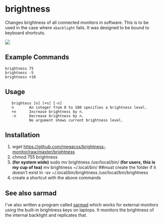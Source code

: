 # brightness
Changes brightness of all connected monitors in software. This is to be used in the case where `xbacklight` fails. 
It was designed to be bound to keyboard shortcuts.

<img src="https://i.stack.imgur.com/R5wQz.png">


## Example Commands
    brightness 75
    brightness -5
    brightness +10

## Usage
       brightess [n] [+n] [-n]
       n       An integer from 0 to 100 specifies a brightness level.
       +n      Increase brightness by n.
       -n      Decrease brightness by n.
               No argument shows current brightness level.
## Installation

1. wget https://github.com/megacos/brightness-monitor/raw/master/brightness
2. chmod 755 brightness
3. **(for system wide)**
   sudo mv brightness /usr/local/bin/
   **(for users, this is my cup of tea)**
   mv brightness ~/.local/bin/ ##must create the folder if it doesn't exist
   ln -sv ~/.local/bin/brightness /usr/local/bin/brightness
5. create a shortcut with the above commands

## See also sarmad

I've also written a program called [sarmad](https://github.com/hackerb9/sarmad) which works for external monitors using the built-in brightness keys on laptops. It monitors the brightness of the internal backlight and replicates that. 
